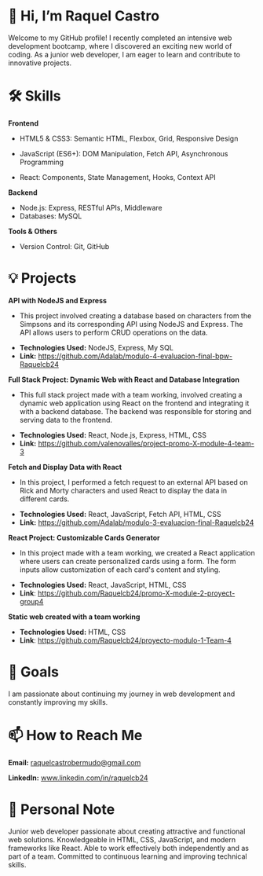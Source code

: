 
# 👋 Hi, I’m Raquel Castro

Welcome to my GitHub profile! 
I recently completed an intensive web development bootcamp, where I discovered an exciting new world of coding. As a junior web developer, I am eager to learn and contribute to innovative projects.

# 🛠️ Skills
 **Frontend**

   * HTML5 & CSS3: Semantic HTML, Flexbox, Grid, Responsive Design
    
   * JavaScript (ES6+): DOM Manipulation, Fetch API, Asynchronous Programming

   * React: Components, State Management, Hooks, Context API

**Backend**
    
* Node.js: Express, RESTful APIs, Middleware
* Databases: MySQL

**Tools & Others**
  * Version Control: Git, GitHub

# 💡 Projects

**API with NodeJS and Express**  
- This project involved creating a database based on characters from the Simpsons and its corresponding API using NodeJS and Express. The API allows users to perform CRUD operations on the data.
* **Technologies Used:** NodeJS, Express, My SQL
 * **Link:** https://github.com/Adalab/modulo-4-evaluacion-final-bpw-Raquelcb24

**Full Stack Project: Dynamic Web with React and Database Integration** 
- This full stack project made with a team working, involved creating a dynamic web application using React on the frontend and integrating it with a backend database. The backend was responsible for storing and serving data to the frontend.
* **Technologies Used:** React, Node.js, Express, HTML, CSS
 * **Link:** https://github.com/valenovalles/project-promo-X-module-4-team-3


**Fetch and Display Data with React** 
- In this project, I performed a fetch request to an external API based on Rick and Morty characters and used React to display the data in different cards.
*  **Technologies Used:** React, JavaScript, Fetch API, HTML, CSS
* **Link:** https://github.com/Adalab/modulo-3-evaluacion-final-Raquelcb24

**React Project: Customizable Cards Generator** 
- In this project made with a team working, we created a React application where users can create personalized cards using a form. The form inputs allow customization of each card's content and styling.

*  **Technologies Used:** React, JavaScript, HTML, CSS
* **Link**: https://github.com/Raquelcb24/promo-X-module-2-proyect-group4

**Static web created with a team working**
*  **Technologies Used:** HTML, CSS
* **Link**: https://github.com/Raquelcb24/proyecto-modulo-1-Team-4

# 🎯 Goals
I am passionate about continuing my journey in web development and constantly improving my skills.

# 📫 How to Reach Me
**Email:** raquelcastrobermudo@gmail.com

**LinkedIn:** www.linkedin.com/in/raquelcb24

# 🌟 Personal Note
Junior web developer passionate about creating attractive and functional web solutions. Knowledgeable in HTML, CSS, JavaScript, and modern frameworks like React. Able to work effectively both independently and as part of a team. Committed to continuous learning and improving technical skills.
